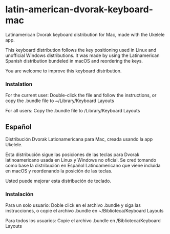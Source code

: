 # latin-american-dvorak-keyboard-mac
Latinamerican Dvorak keyboard distribution for Mac, made with the Ukelele app.

This keyboard distribution follows the key positioning used in Linux and unofficial Windows distributions. It was made by using the Latinamerican Spanish distribution bundeled in macOS and reordering the keys.

You are welcome to improve this keyboard distribution.

### Instalation
For the current user: Double-click the file and follow the instructions, or copy the .bundle file to ~/Library/Keyboard Layouts

For all users: Copy the .bundle file to /Library/Keyboard Layouts

## Español

Distribución Dvorak Lationamericana para Mac, creada usando la app Ukelele.

Esta distribución sigue las posiciones de las teclas para Dvorak latinoamericano usada en Linux y Windows no oficial. Se creó tomando como base la distribución en Español Latinoamericano que viene incluída en macOS y reordenando la posición de las teclas.

Usted puede mejorar esta distribución de teclado.

### Instalación

Para un solo usuario: Doble click en el archivo .bundle y siga las instrucciones, o copie el archivo .bundle en ~/Biblioteca/Keyboard Layouts

Para todos los usuarios: Copie el archivo .bundle en /Biblioteca/Keyboard Layouts
